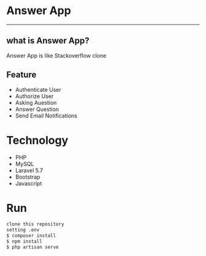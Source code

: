 # Answer App 
----
## what is Answer App?
Answer App is like Stackoverflow clone
## Feature
- Authenticate User 
- Authorize User
- Asking Auestion
- Answer Question
- Send Email Notifications
# Technology
- PHP
- MySQL 
- Laravel 5.7
- Bootstrap
- Javascript
# Run

```sh
clone this repository
setting .env
$ composer install
$ npm install
$ php artisan serve

```

